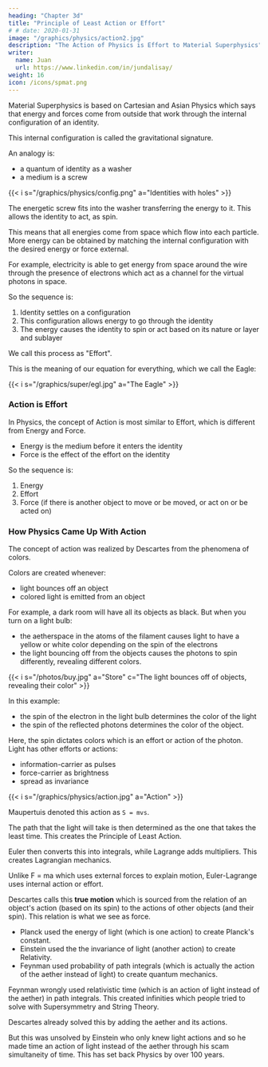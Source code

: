 ```yaml
---
heading: "Chapter 3d"
title: "Principle of Least Action or Effort"
# # date: 2020-01-31
image: "/graphics/physics/action2.jpg"
description: "The Action of Physics is Effort to Material Superphysics"
writer:
  name: Juan
  url: https://www.linkedin.com/in/jundalisay/
weight: 16
icon: /icons/spmat.png
---
```




Material Superphysics is based on Cartesian and Asian Physics which says that energy and forces come from outside that work through the internal configuration of an identity. 

This internal configuration is called the gravitational signature. 

An analogy is:
- a quantum of identity as a washer
- a medium is a screw

{{< i s="/graphics/physics/config.png" a="Identities with holes" >}}

The energetic screw fits into the washer transferring the energy to it. This allows the identity to act, as spin. 

This means that all energies come from space which flow into each particle. More energy can be obtained by matching the internal configuration with the desired energy or force external. 

For example, electricity is able to get energy from space around the wire through the presence of electrons which act as a  channel for the virtual photons in space. 

So the sequence is:

1. Identity settles on a configuration 
2. This configuration allows energy to go through the identity
3. The energy causes the identity to spin or act based on its nature or layer and sublayer

We call this process as "Effort".

This is the meaning of our equation for everything, which we call the Eagle:

{{< i s="/graphics/super/egl.jpg" a="The Eagle" >}}


### Action is Effort

In Physics, the concept of Action is most similar to Effort, which is different from Energy and Force.
- Energy is the medium before it enters the identity
- Force is the effect of the effort on the identity

So the sequence is:

1. Energy
2. Effort
3. Force (if there is another object to move or be moved, or act on or be acted on)


### How Physics Came Up With Action

The concept of action was realized by Descartes from the phenomena of colors. 

Colors are created whenever:
- light bounces off an object
- colored light is emitted from an object

For example, a dark room will have all its objects as black. But when you turn on a light bulb:
- the aetherspace in the atoms of the filament causes light to have a yellow or white color depending on the spin of the electrons
- the light bouncing off from the objects causes the photons to spin differently, revealing different colors. 

{{< i s="/photos/buy.jpg" a="Store" c="The light bounces off of objects, revealing their color" >}}


In this example:
- the spin of the electron in the light bulb determines the color of the light
- the spin of the reflected photons determines the color of the object.

Here, the spin dictates colors which is an effort or action of the photon. Light has other efforts or actions:
- information-carrier as pulses
- force-carrier as brightness
- spread as invariance

{{< i s="/graphics/physics/action.jpg" a="Action" >}}


Maupertuis denoted this action as `S = mvs`. 

The path that the light will take is then determined as the one that takes the least time. This creates the Principle of Least Action. 

Euler then converts this into integrals, while Lagrange adds multipliers. This creates Lagrangian mechanics.

Unlike F = ma which uses external forces to explain motion, Euler-Lagrange uses internal action or effort.

Descartes calls this **true motion** which is sourced from the relation of an object's action (based on its spin) to the actions of other objects (and their spin). This relation is what we see as force.

- Planck used the energy of light (which is one action) to create Planck's constant. 
- Einstein used the the invariance of light (another action) to create Relativity.
- Feynman used probability of path integrals (which is actually the action of the aether instead of light) to create quantum mechanics.

Feynman wrongly used relativistic time (which is an action of light instead of the aether) in path integrals. This created infinities which people tried to solve with Supersymmetry and String Theory. 

Descartes already solved this by adding the aether and its actions. 

But this was unsolved by Einstein who only knew light actions and so he made time an action of light instead of the aether through his scam simultaneity of time. This has set back Physics by over 100 years.




<!-- Each of the 5 Layers implements a Conservation Law in order to maintain the balance in the universe.

The Conservation Law for the Aethereal Layer is called:
- the Conservation of Identity in Material Superphysics
- the Conservation of Idea in Superphysics

The Pauli Exclusion Principle for material particles is one of the manifestations of this law.
- It says that matter particles cannot occupy the same energy levels, but media particles can

Material Superphysics explains that this is because matter particles are meant to be receivers for the media particles. 

Matter particles accept the energy from force or media particles based on the their receiving-configuration. 

This configuration is their svadharma or gravitational signature which must be unique, as opposed to media particles which are one unit and have dharma instead of svadharma. 
 -->


<!-- These move everything in the physical and metaphysical domains. These 3 are made up of waves and are not particles. These do not even have size, shape, age, or timespan because they are above the spatial layer. 

Instead, they create movement or non-movement by engaging or disengaging from the perceived waves. This leads to action-at-a-distance, which is the opposite of material contact forces.

Action-at-a-distance is possible because, in the paradign of Descartes, Aristotle, and the Asian sciences of Hinduism, Buddhism, and Taoism, there is no Void in Nature. 
- This means that empty space is filled with substances that facilitate action-at-a-distance.


Newtonian Mechanics embraces Democritus' matter-based philosophy which is the opposite that of Descartes. 

q a="Epicurus" >}}
Therefore the first-beginnings are of solid singleness
/q >}}

Instead of space being filled:
- Newton ascribed gravity to an invisible gravitational force coming from matter
- Einstein ascribed gravity to an invisible spacetime that warps
 -->

